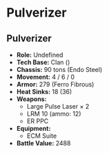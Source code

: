 # Pulverizer
## Pulverizer
- **Role:** Undefined
- **Tech Base:** Clan ()
- **Chassis:** 90 tons (Endo Steel)
- **Movement:** 4 / 6 / 0
- **Armor:** 279 (Ferro Fibrous)
- **Heat Sinks:** 18 (36)
- **Weapons:**
  - Large Pulse Laser × 2
  - LRM 10 (ammo: 12)
  - ER PPC
- **Equipment:**
  - ECM Suite
- **Battle Value:** 2488

